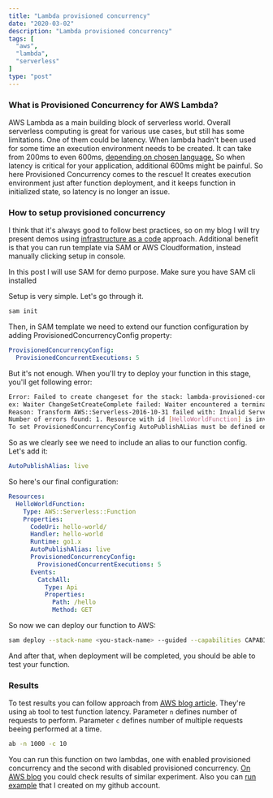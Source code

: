 ```yaml
---
title: "Lambda provisioned concurrency"
date: "2020-03-02"
description: "Lambda provisioned concurrency"
tags: [
  "aws",
  "lambda",
  "serverless"
]
type: "post"
---
```


### What is Provisioned Concurrency for AWS Lambda?

AWS Lambda as a main building block of serverless world. Overall serverless computing is great for various use cases, but still has some limitations.
One of them could be latency. When lambda hadn't been used for some time an execution environment needs to be created. It can
take from 200ms to even 600ms, [depending on chosen language.](https://levelup.gitconnected.com/aws-lambda-cold-start-language-comparisons-2019-edition-%EF%B8%8F-1946d32a0244)
So when latency is critical for your application, additional 600ms might be painful. So here Provisioned Concurrency comes to the rescue!
It creates execution environment just after function deployment, and it keeps function in initialized state, so latency is no longer an issue.


### How to setup provisioned concurrency

I think that it's always good to follow best practices, so on my blog I will try present demos using
[infrastructure as a code](https://containersonaws.com/introduction/infrastructure-as-code/) approach.
Additional benefit is that you can run template via SAM
or AWS Cloudformation, instead manually clicking setup in console.

In this post I will use SAM for demo purpose. Make sure you have SAM cli installed

Setup is very simple. Let's go through it.

```bash
sam init
```

Then, in SAM template we need to extend our function configuration by adding
ProvisionedConcurrencyConfig property:

```yaml
ProvisionedConcurrencyConfig:
  ProvisionedConcurrentExecutions: 5
```

But it's not enough. When you'll try to deploy your function in this stage, you'll get following error:

```bash
Error: Failed to create changeset for the stack: lambda-provisioned-concurrency,
ex: Waiter ChangeSetCreateComplete failed: Waiter encountered a terminal failure state Status: FAILED.
Reason: Transform AWS::Serverless-2016-10-31 failed with: Invalid Serverless Application Specification document.
Number of errors found: 1. Resource with id [HelloWorldFunction] is invalid.
To set ProvisionedConcurrencyConfig AutoPublishALias must be defined on the function...
```

So as we clearly see we need to include an alias to our function config.  Let's add it:

```yaml
AutoPublishAlias: live
```

So here's our final configuration:

```yaml
Resources:
  HelloWorldFunction:
    Type: AWS::Serverless::Function
    Properties:
      CodeUri: hello-world/
      Handler: hello-world
      Runtime: go1.x
      AutoPublishAlias: live
      ProvisionedConcurrencyConfig:
        ProvisionedConcurrentExecutions: 5
      Events:
        CatchAll:
          Type: Api
          Properties:
            Path: /hello
            Method: GET
```

So now we can deploy our function to AWS:

```bash
sam deploy --stack-name <you-stack-name> --guided --capabilities CAPABILITY_IAM
```

And after that, when deployment will be completed, you should be able to test your function.

### Results

To test results you can follow approach from [AWS blog article](https://aws.amazon.com/blogs/aws/new-provisioned-concurrency-for-lambda-functions/). They're using ```ab```
tool to test function latency. Parameter ```n``` defines number of requests to perform.
Parameter ```c``` defines number of multiple requests beeing performed at a time.

```bash
ab -n 1000 -c 10
```

You can run this function on two lambdas, one with enabled provisioned concurrency and the second with disabled provisioned concurrency.
[On AWS blog](https://aws.amazon.com/blogs/aws/new-provisioned-concurrency-for-lambda-functions/) you could check results of similar experiment.
Also you can [run example](https://github.com/wbira/reinvent2019launches/tree/master/lambda.provisioned.concurrency) that I created on my github account.
